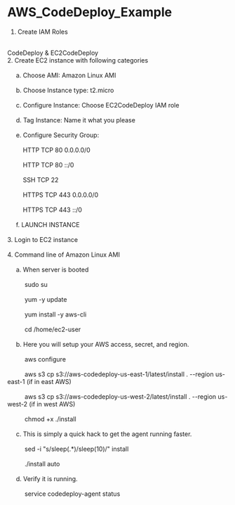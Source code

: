 # AWS_CodeDeploy_Example
1. Create IAM Roles
<br />
CodeDeploy & EC2CodeDeploy
<br />
2. Create EC2 instance with following categories
<br />
<br />
&nbsp;&nbsp;&nbsp;&nbsp;    a. Choose AMI: Amazon Linux AMI
    <br />
    <br />
&nbsp;&nbsp;&nbsp;&nbsp;    b. Choose Instance type: t2.micro
    <br />
    <br />
 &nbsp;&nbsp;&nbsp;&nbsp;   c. Configure Instance: Choose EC2CodeDeploy IAM role
    <br />
    <br />
  &nbsp;&nbsp;&nbsp;&nbsp;  d. Tag Instance: Name it what you please
    <br />
    <br />
  &nbsp;&nbsp;&nbsp;&nbsp;  e. Configure Security Group: 
    <br />
    <br />
&nbsp;&nbsp;&nbsp;&nbsp;&nbsp;&nbsp;&nbsp;&nbsp;        HTTP TCP 80 0.0.0.0/0
        <br />
        <br />
  &nbsp;&nbsp;&nbsp;&nbsp;&nbsp;&nbsp;&nbsp;&nbsp;      HTTP TCP 80 ::/0
        <br />
        <br />
  &nbsp;&nbsp;&nbsp;&nbsp;&nbsp;&nbsp;&nbsp;&nbsp;      SSH TCP 22 <YOUR IP ADDRESS>
        <br />
        <br />
  &nbsp;&nbsp;&nbsp;&nbsp;&nbsp;&nbsp;&nbsp;&nbsp;      HTTPS TCP 443 0.0.0.0/0
        <br />
        <br />
   &nbsp;&nbsp;&nbsp;&nbsp;&nbsp;&nbsp;&nbsp;&nbsp;     HTTPS TCP 443 ::/0
        <br />
        <br />
&nbsp;&nbsp;&nbsp;&nbsp;    f. LAUNCH INSTANCE
    <br />
    <br />
3. Login to EC2 instance
<br />
<br />
4. Command line of Amazon Linux AMI 
<br />
<br />
&nbsp;&nbsp;&nbsp;&nbsp;    a. When server is booted
    <br />
    <br />
 &nbsp;&nbsp;&nbsp;&nbsp;   &nbsp;&nbsp;&nbsp;&nbsp;    sudo su
        <br />
        <br />
 &nbsp;&nbsp;&nbsp;&nbsp;  &nbsp;&nbsp;&nbsp;&nbsp;     yum -y update
        <br />
        <br />
 &nbsp;&nbsp;&nbsp;&nbsp;   &nbsp;&nbsp;&nbsp;&nbsp;    yum install -y aws-cli
        <br />
        <br />
 &nbsp;&nbsp;&nbsp;&nbsp;   &nbsp;&nbsp;&nbsp;&nbsp;    cd /home/ec2-user
        <br />
        <br />
 &nbsp;&nbsp;&nbsp;&nbsp;   b. Here you will setup your AWS access, secret, and region.
    <br />
    <br />
   &nbsp;&nbsp;&nbsp;&nbsp; &nbsp;&nbsp;&nbsp;&nbsp;     aws configure
        <br />
        <br />
    &nbsp;&nbsp;&nbsp;&nbsp; &nbsp;&nbsp;&nbsp;&nbsp;    aws s3 cp s3://aws-codedeploy-us-east-1/latest/install . --region us-east-1 (if in east AWS)
        <br />
        <br />
    &nbsp;&nbsp;&nbsp;&nbsp; &nbsp;&nbsp;&nbsp;&nbsp; aws s3 cp s3://aws-codedeploy-us-west-2/latest/install . --region us-west-2 (if in west AWS)
        <br />
        <br />
   &nbsp;&nbsp;&nbsp;&nbsp; &nbsp;&nbsp;&nbsp;&nbsp;     chmod +x ./install
        <br />
        <br />
  &nbsp;&nbsp;&nbsp;&nbsp;  c. This is simply a quick hack to get the agent running faster.
    <br />
    <br />
  &nbsp;&nbsp;&nbsp;&nbsp; &nbsp;&nbsp;&nbsp;&nbsp;      sed -i "s/sleep(.*)/sleep(10)/" install
        <br />
        <br />
   &nbsp;&nbsp;&nbsp;&nbsp; &nbsp;&nbsp;&nbsp;&nbsp;     ./install auto
        <br />
        <br />
  &nbsp;&nbsp;&nbsp;&nbsp;  d. Verify it is running.
    <br />
    <br />
   &nbsp;&nbsp;&nbsp;&nbsp; &nbsp;&nbsp;&nbsp;&nbsp;     service codedeploy-agent status
